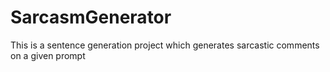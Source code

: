 # SarcasmGenerator
This is a sentence generation project which generates sarcastic comments on a given prompt
